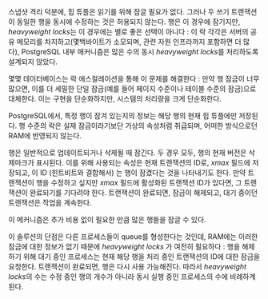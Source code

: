 
스냅샷 격리 덕분에, 힙 튜플은 읽기를 위해 잠글 필요가 없다. 그러나 두 쓰기 트랜잭션이 동일한 행을 동시에 수정하는 것은 허용되지 않는다.
행은 이 경우에 잠기지만,  *heavyweight locks*는 이 경우에는 별로 좋은 선택이 아니다 : 이 락 각각은 서버의 공유 메모리를 차지하고(몇백바이트가 소모되며, 관련 자원 인프라까지 포함하면 더 많다), PostgreSQL 내부 매커니즘은 많은 수의 동시 *heavyweight locks*를 처리하도록 설계되지 않았다.

몇몇 데이터베이스는 락 에스컬레이션을 통해 이 문제를 해결한다 : 만약 행 잠금이 너무 많으면, 이를 더 세밀한 단일 잠금(예를 들어 페이지 수준이나 테이블 수준의 잠금)으로 대체한다. 이는 구현을 단순화하지만, 시스템의 처리량을 크게 단순화한다.

PostgreSQL에서, 특정 행이 잠겨 있는지의 정보는 해당 행의 현재 힙 튜플에만 저장된다.  행 수준의 락은 실제 잠금이라기보단 가상의 속성처럼 취급되며, 어떠한 방식으로던 RAM에 반영되지 않는다.

행은 일반적으로 업데이트되거나 삭제될 때 잠긴다. 두 경우 모두, 행의 현재 버전은 삭제마크가 표시된다. 이를 위해 사용되는 속성은 현재 트랜잭션의 ID로, *xmax* 필드에 저장되고, 이  ID (힌트비트와 결합해서)  는 행이 잠겼다는 것을 나타내기도 한다.
만약 트랜잭션이 행을 수정하고 싶지만 *xmax* 필드에 활성화된 트랜잭션 ID가 있다면, 그 트랜잭션이 완료되기를 기다려야 한다. 트랜잭션이 완료되면, 잠금이 해제되고, 대기 중이던 트랜잭션은 작업을 계속한다.

이 메커니즘은 추가 비용 없이 필요한 만큼 많은 행들을 잠글 수 있다.

이 솔루션의 단점은 다른 프로세스들이 queue를 형성한다는 것인데, RAM에는 이러한 잠금에 대한 정보가 없기 때문에 *heavyweight locks* 가 여전히 필요하다 : 
행을 해제하기 위해 대기 중인 프로세스는 현재 해당 행을 처리 중인 트랜잭션의 ID에 대한 잠금을 요청한다. 트랜잭션이 완료되면, 행은 다시 사용 가능해진다.
따라서 *heavyweight locks*의 수는 수정 중인 행의 개수가 아니라 동시 실행 중인  프로세스의 수에 비례하계 된다.


